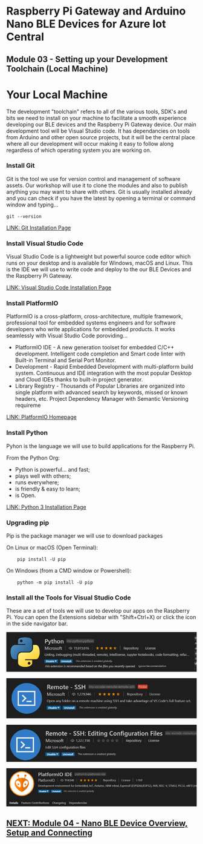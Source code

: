 # Raspberry Pi Gateway and Arduino Nano BLE Devices for Azure Iot Central
## Module 03 - Setting up your Development Toolchain (Local Machine)

# Your Local Machine
The development "toolchain" refers to all of the various tools, SDK's and bits we need to install on your machine to facilitate a smooth experience developing our BLE devices and the Raspberry Pi Gateway device. Our main development tool will be Visual Studio code. It has dependancies on tools from Arduino and other open source projects, but it will be the central place where all our development will occur making it easy to follow along regardless of which operating system you are working on.

### Install Git
Git is the tool we use for version control and management of software assets. Our workshop will use it to clone the modules and also to publish anything you may want to share with others. Git is usually installed already and you can check if you have the latest by opening a terminal or command window and typing...

```
git --version
```

[LINK: Git Installation Page](https://git-scm.com/book/en/v2/Getting-Started-Installing-Git)

### Install Visual Studio Code
Visual Studio Code is a lightweight but powerful source code editor which runs on your desktop and is available for Windows, macOS and Linux. This is the IDE we will use to write code and deploy to the our BLE Devices and the Raspberry Pi Gateway. 

[LINK: Visual Studio Code Installation Page](https://code.visualstudio.com/download)

### Install PlatformIO
PlatformIO is a cross-platform, cross-architecture, multiple framework, professional tool for embedded systems engineers and for software developers who write applications for embedded products. It works seamlessly with Visual Studio Code poroviding...

* PlatformIO IDE - A new generation toolset for embedded C/C++ development. Intelligent code completion and Smart code linter with Built-in Terminal and Serial Port Monitor. 
* Development - Rapid Embedded Development with multi-platform build system. Continuous and IDE integration with the most popular Desktop and Cloud IDEs thanks to built-in project generator. 
* Library Registry - Thousands of Popular Libraries are organized into single platform with advanced search by keywords, missed or known headers, etc. Project Dependency Manager with Semantic Versioning requireme

[LINK: PlatformIO Homepage](https://platformio.org/)

### Install Python
Pyhon is the language we will use to build applications for the Raspberry Pi.

From the Python Org: 
* Python is powerful... and fast;
* plays well with others; 
* runs everywhere; 
* is friendly & easy to learn; 
* is Open.

[LINK: Python 3 Installation Page](https://www.python.org/downloads/)

### Upgrading pip
Pip is the package manager we will use to download packages

On Linux or macOS (Open Terminal):
```
    pip install -U pip
```
On Windows (from a CMD window or Powershell):
```
    python -m pip install -U pip
```

### Install all the Tools for Visual Studio Code
These are a set of tools we will use to develop our apps on the Raspberry Pi. You can open the Extensions sidebar with "Shift+Ctrl+X) or click the icon in the side navigator bar.

![alt text](../Assets/vs-code-python.png "VS Code Python")

![alt text](../Assets/vs-code-remote-ssh.png "VS Code Remote SSH")

![alt text](../Assets/vs-code-remote-edit.png "VS Code Remote SSH Edit")

![alt text](../Assets/vs-code-platformio.png "VS Code PlatformIO")

## [NEXT: Module 04 - Nano BLE Device Overview, Setup and Connecting](../Module04/README.md)